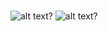 # 
![alt text?](https://github.com/gemilepus/ScriptTool/blob/master/Cover-2.png)
![alt text?](https://github.com/gemilepus/Script_Lite/blob/master/cover.png)
